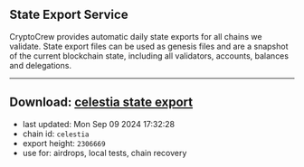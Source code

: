 ## State Export Service
CryptoCrew provides automatic daily state exports for all chains we validate. State export files can be used as genesis files and are a snapshot of the current blockchain state, including all validators, accounts, balances and delegations.

---
**Download: [celestia state export](https://dl-eu2.ccvalidators.com/SERVICE/celestia/celestia_export_2306669.json)**
---

- last updated: Mon Sep 09 2024 17:32:28
- chain id: `celestia`
- export height: `2306669`
- use for: airdrops, local tests, chain recovery
